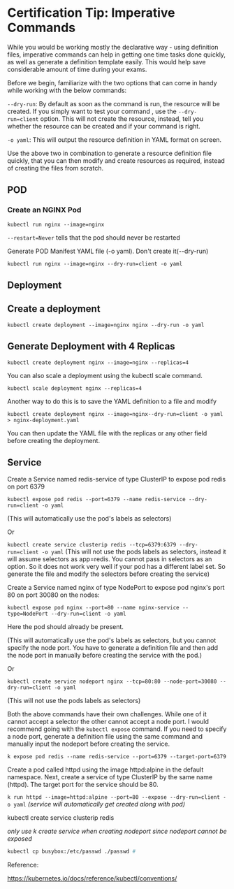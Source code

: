 
# Certification Tip: Imperative Commands

While you would be working mostly the declarative way - using definition files, imperative commands can help in getting one time tasks done quickly, as well as generate a definition template easily. This would help save considerable amount of time during your exams.

Before we begin, familiarize with the two options that can come in handy while working with the below commands:

`--dry-run`: By default as soon as the command is run, the resource will be created. If you simply want to test your command , use the `--dry-run=client` option. This will not create the resource, instead, tell you whether the resource can be created and if your command is right.

`-o yaml`: This will output the resource definition in YAML format on screen.

Use the above two in combination to generate a resource definition file quickly, that you can then modify and create resources as required, instead of creating the files from scratch.

## POD

### Create an NGINX Pod

`kubectl run nginx --image=nginx`

`--restart=Never` tells that the pod should never be restarted

Generate POD Manifest YAML file (-o yaml). Don't create it(--dry-run)

`kubectl run nginx --image=nginx --dry-run=client -o yaml`

## Deployment

## Create a deployment


`kubectl create deployment --image=nginx nginx --dry-run -o yaml`


## Generate Deployment with 4 Replicas

`kubectl create deployment nginx --image=nginx --replicas=4`

You can also scale a deployment using the kubectl scale command.

`kubectl scale deployment nginx --replicas=4`

Another way to do this is to save the YAML definition to a file and modify

`kubectl create deployment nginx --image=nginx--dry-run=client -o yaml > nginx-deployment.yaml`

You can then update the YAML file with the replicas or any other field before creating the deployment.

## Service

Create a Service named redis-service of type ClusterIP to expose pod redis on port 6379

`kubectl expose pod redis --port=6379 --name redis-service --dry-run=client -o yaml`

(This will automatically use the pod's labels as selectors)

Or

`kubectl create service clusterip redis --tcp=6379:6379 --dry-run=client -o yaml` 
(This will not use the pods labels as selectors, instead it will assume selectors as app=redis. You cannot pass in selectors as an option. So it does not work very well if your pod has a different label set. So generate the file and modify the selectors before creating the service)


Create a Service named nginx of type NodePort to expose pod nginx's port 80 on port 30080 on the nodes:

`kubectl expose pod nginx --port=80 --name nginx-service --type=NodePort --dry-run=client -o yaml`

Here the pod should already be present.

(This will automatically use the pod's labels as selectors, but you cannot specify the node port. You have to generate a definition file and then add the node port in manually before creating the service with the pod.)

Or

`kubectl create service nodeport nginx --tcp=80:80 --node-port=30080 --dry-run=client -o yaml`

(This will not use the pods labels as selectors)

Both the above commands have their own challenges. While one of it cannot accept a selector the other cannot accept a node port. I would recommend going with the `kubectl expose` command. If you need to specify a node port, generate a definition file using the same command and manually input the nodeport before creating the service.


`k expose pod redis --name redis-service --port=6379 --target-port=6379`

Create a pod called httpd using the image httpd:alpine in the default namespace. Next, create a service of type ClusterIP by the same name (httpd). The target port for the service should be 80.

`k run httpd --image=httpd:alpine --port=80 --expose --dry-run=client -o yaml`
_*(service will automatically get created along with pod)*_

kubectl create service clusterip redis

*only use k create service when creating nodeport since nodeport cannot be exposed*


```sh
kubectl cp busybox:/etc/passwd ./passwd #
```

Reference:

https://kubernetes.io/docs/reference/kubectl/conventions/
